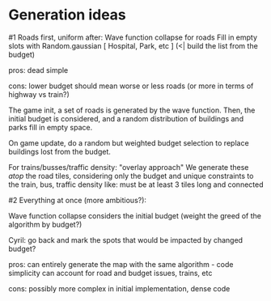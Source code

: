 # Generation ideas

#1 Roads first, uniform after:
Wave function collapse for roads
Fill in empty slots with Random.gaussian [ Hospital, Park, etc ] (<| build the list from the budget)

pros:
  dead simple

cons:
  lower budget should mean worse or less roads (or more in terms of highway vs train?)


The game init, a set of roads is generated by the wave function. Then, the initial budget is considered, and a random distribution of buildings and parks fill in empty space.

On game update, do a random but weighted budget selection to replace buildings lost from the budget.

For trains/busses/traffic density: "overlay approach"
  We generate these _atop_ the road tiles, considering only the budget and unique constraints to the train, bus, traffic density like: must be at least 3 tiles long and connected
  

#2 Everything at once (more ambitious?):

Wave function collapse considers the initial budget (weight the greed of the algorithm by budget?)

Cyril: go back and mark the spots that would be impacted by changed budget?

pros:
  can entirely generate the map with the same algorithm - code simplicity
  can account for road and budget issues, trains, etc

cons:
  possibly more complex in initial implementation, dense code